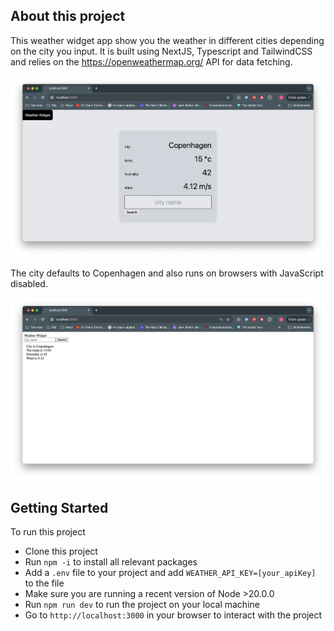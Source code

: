 ## About this project

This weather widget app show you the weather in different cities depending on the city you input.
It is built using NextJS, Typescript and TailwindCSS and relies on the https://openweathermap.org/ API for data  fetching.

![Preview](https://github.com/simonmarqvard/weather_widget/blob/main/Preview.png)

The city defaults to Copenhagen and also runs on browsers with JavaScript disabled.

![Preview](https://github.com/simonmarqvard/weather_widget/blob/main/PreviewNoJS.png)

## Getting Started

To run this project

- Clone this project
- Run `npm -i` to install all relevant packages
- Add a `.env` file to your project and add `WEATHER_API_KEY=[your_apiKey]` to the file
- Make sure you are running a recent version of Node >20.0.0
- Run `npm run dev` to run the project on your local machine
- Go to `http://localhost:3000` in your browser to interact with the project
